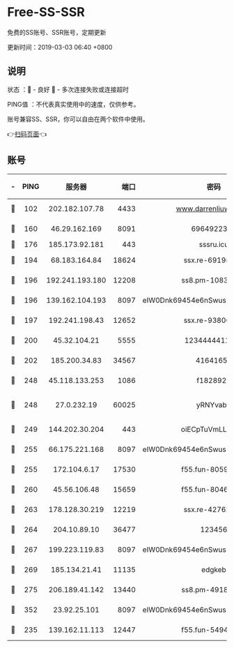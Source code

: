 # Free-SS-SSR

免费的SS账号、SSR账号，定期更新

更新时间：2019-03-03 06:40 +0800

## 说明

状态     ：🙂 - 良好 🙁 - 多次连接失败或连接超时

PING值   ：不代表真实使用中的速度，仅供参考。

账号兼容SS、SSR，你可以自由在两个软件中使用。

👉[扫码页面](https://liesauer.github.io/free-ss-ssr.github.io/)👈

## 账号

|-|PING|服务器|端口|密码|加密方式|区域|
|:----:|:----:|:-----:|-----:|:----:|:----:|:----:|
|🙂|102|202.182.107.78|4433|www.darrenliuwei.com|aes-256-cfb|JP|
|🙂|160|46.29.162.169|8091|6964922356|aes-256-cfb|RU|
|🙂|176|185.173.92.181|443|sssru.icu|rc4-md5|RU|
|🙂|194|68.183.164.84|18624|ssx.re-69198876|aes-256-cfb|US|
|🙂|196|192.241.193.180|12208|ss8.pm-10835371|aes-256-cfb|US|
|🙂|196|139.162.104.193|8097|eIW0Dnk69454e6nSwuspv9DmS201tQ0D|aes-256-cfb|JP|
|🙂|197|192.241.198.43|12652|ssx.re-93806921|aes-256-cfb|US|
|🙂|200|45.32.104.21|5555|1234444411111|aes-256-cfb|SG|
|🙂|202|185.200.34.83|34567|41641651|aes-256-cfb|US|
|🙂|248|45.118.133.253|1086|f1828920|aes-256-cfb|SG|
|🙂|248|27.0.232.19|60025|yRNYvabB|xchacha20-ietf-poly1305|HK|
|🙂|249|144.202.30.204|443|oiECpTuVmLLxk4Ts|aes-256-cfb|US|
|🙂|255|66.175.221.168|8097|eIW0Dnk69454e6nSwuspv9DmS201tQ0D|aes-256-cfb|US|
|🙂|255|172.104.6.17|17530|f55.fun-80599240|aes-256-cfb|US|
|🙂|260|45.56.106.48|15659|f55.fun-80465528|aes-256-cfb|US|
|🙂|263|178.128.30.219|12219|ssx.re-42762203|aes-256-cfb|SG|
|🙂|264|204.10.89.10|36477|123456|aes-256-cfb|US|
|🙂|267|199.223.119.83|8097|eIW0Dnk69454e6nSwuspv9DmS201tQ0D|aes-256-cfb|US|
|🙂|269|185.134.21.41|11135|edgkeb|aes-256-cfb|GB|
|🙂|275|206.189.41.142|13440|ss8.pm-49181075|aes-256-cfb|SG|
|🙂|352|23.92.25.101|8097|eIW0Dnk69454e6nSwuspv9DmS201tQ0D|aes-256-cfb|US|
|🙂|235|139.162.11.113|12447|f55.fun-54942636|aes-256-cfb|SG|
